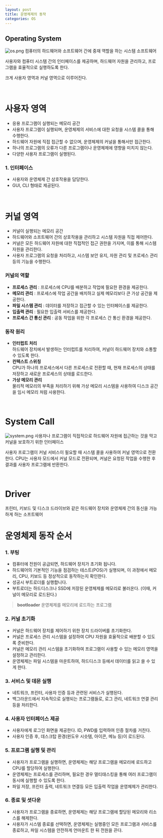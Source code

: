 ```yaml
---
layout: post
title: 운영체제의 동작
categories: OS
---
```



## Operating System

![os.png](https://github.com/user-attachments/assets/5046e1fc-6800-43ab-9a5a-eb55b6637427)
컴퓨터의 하드웨어와 소프트웨어 간에 중재 역할을 하는 시스템 소프트웨어  
  
사용자와 컴퓨터 시스템 간의 인터페이스를 제공하며, 하드웨어 자원을 관리하고, 프로그램을 효율적으로 실행하도록 한다.

크게 사용자 영역과 커널 영역으로 이루어진다.


<br>


# 사용자 영역
- 응용 프로그램이 실행되는 메모리 공간
- 사용자 프로그램이 실행되며, 운영체제의 서비스에 대한 요청을 시스템 콜을 통해 수행한다.
- 하드웨어 자원에 직접 접근할 수 없으며, 운영체제의 커널을 통해서만 접근한다.
- 하나의 프로그램의 오류가 다른 프로그램이나 운영체제에 영향을 미치지 않는다.
- 다양한 사용자 프로그램이 실행된다.  
  

### 1. 인터페이스
- 사용자와 운영체제 간 상호작용을 담당한다.
- GUI, CLI 형태로 제공된다.


<br>


# 커널 영역
- 커널이 실행되는 메모리 공간
- 하드웨어와 소프트웨어 간의 상호작용을 관리하고 시스템 자원을 직접 제어한다.
- 커널은 모든 하드웨어 자원에 대한 직접적인 접근 권한을 가지며, 이를 통해 시스템 자원을 관리한다.
- 사용자 프로그램의 요청을 처리하고, 시스템 보안 유지, 자원 관리 및 프로세스 관리 등의 기능을 수행한다.


### 커널의 역할
- **프로세스 관리** : 프로세스에 CPU를 배분하고 작업에 필요한 환경을 제공한다.
- **메모리 관리** : 프로세스에 작업 공간을 배치하고 실제 메모리보다 큰 가상 공간을 제공한다.
- **파일 시스템 관리** : 데이터를 저장하고 접근할 수 있는 인터페이스를 제공한다.
- **입출력 관리** : 필요한 입출력 서비스를 제공한다.
- **프로세스 간 통신 관리** : 공동 작업을 위한 각 프로세스 간 통신 환경을 제공한다.


### 동작 원리
- **인터럽트 처리**  
  하드웨어 장치에서 발생하는 인터럽트를 처리하여, 커널이 하드웨어 장치와 소통할 수 있도록 한다.
- **컨텍스트 스위칭**  
  CPU가 하나의 프로세스에서 다른 프로세스로 전환할 때, 현재 프로세스의 상태를 저장하고 새로운 프로세스의 상태를 로드한다. 
- **가상 메모리 관리**  
  물리적 메모리의 부족을 처리하기 위해 가상 메모리 시스템을 사용하여 디스크 공간을 임시 메모리 처럼 사용한다.


<br>

# System Call

![system.png](https://github.com/user-attachments/assets/2540c268-1f30-4a15-baac-b5e580215dee)
사용자나 프로그램이 직접적으로 하드웨어 자원에 접근하는 것을 막고 커널을 보호하기 위한 인터페이스  

사용자 프로그램이 커널 서비스이 필요할 때 시스템 콜을 사용하여 커널 영역으로 전환한다.
CPU는 사용자 모드에서 커널 모드로 전환되며, 커널은 요청된 작업을 수행한 후 결과를 사용자 프로그램에 반환한다.


<br>


# Driver
프린터, 키보드 및 디스크 드라이브와 같은 하드웨어 장치와 운영체제 간의 동신을 가능하게 하는 소프트웨어  



# 운영체제 동작 순서

### 1. 부팅
- 컴퓨터에 전원이 공급되면, 하드웨어 장치가 초기화 됩니다.
- 하드웨어의 기본적인 기능을 점검하는 테스트(POS)가 실행되며, 이 과정에서 메모리, CPU, 키보드 등 정상적으로 동작하는지 확인한다.  
- 성공시 부트로더를 실행합니다.  
- 부트로더는 하드디스크나 SSD에 저장된 운영체제를 메모리로 불러온다. (이때, 커널이 메모리로 로드된다.)
  
> **bootloader**
> 운영체제를 메모리에 로드하는 프로그램  

### 2. 커널 초기화
- 커널은 하드웨어 장치를 제어하기 위한 장치 드라이버를 초기화한다.
- 커널은 프로세스 관리 시스템을 설정하여 CPU 자원을 효율적으로 배분할 수 있도록 준비한다.
- 커널은 메모리 관리 시스템을 초기화하여 프로그램이 사용할 수 있는 메모리 영역을 설정하고 관리한다.
- 운영체제는 파일 시스템을 마운트하여, 하드디스크 등에서 데이터를 읽고 쓸 수 있게 한다.

### 3. 서비스 및 데몬 실행
- 네트워크, 프린터, 사용자 인증 등과 관련된 서비스가 실행된다.
- 백그라운드에서 지속적으로 실행되는 프로그램들로, 로그 관리, 네트워크 연결 관리 등을 처리한다.

### 4. 사용자 인터페이스 제공
- 사용자에게 로그인 화면을 제공한다. ID, PWD를 입력하여 인증 절차를 거친다.
- 사용자 인증 후, 데스크탑 환경(윈도우 시슷템, 아이콘, 메뉴 등)이 로드된다.

### 5. 프로그램 실행 및 관리
- 사용자가 프로그램을 실행하면, 운영체제는 해당 프로그램을 메모리에 로드하고 CPU를 할당하여 실행한다.
- 운영체제는 프로세스를 관리하며, 필요한 경우 멀티태스킹을 통해 여러 프로그램이 동시에 실행할 수 있도록 한다.
- 파일 저장, 프린터 출력, 네트워크 연결등 모든 입출력 작업을 운영체제가 관리한다.

### 6. 종료 및 셧다운
- 사용자가 프로그램을 종료하면, 운영체제는 해당 프로그램에 할당된 메모리와 리소스를 해제한다.
- 사용자가 시스템 종료를 선택하면, 운영체제는 실행중인 모든 프로그램과 서비스를 종료하고, 파일 시스템을 안전하게 언마운트 한 뒤 전원을 끈다.
